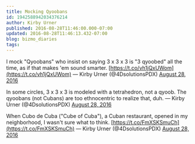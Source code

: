 ```yaml
---
title: Mocking Qyoobans
id: 1942588942034376214
author: Kirby Urner
published: 2016-08-28T11:46:00.000-07:00
updated: 2016-08-28T11:46:13.432-07:00
blog: bizmo_diaries
tags: 
---
```


I mock "Qyoobans" who insist on saying 3 x 3 x 3 is "3 qyoobed" all the time, as if that makes 'em sound smarter.  [https://t.co/vh1jQxUWom](https://t.co/vh1jQxUWom)
— Kirby Urner (@4DsolutionsPDX) [August 28, 2016](https://twitter.com/4DsolutionsPDX/status/769962749602500613)

In some circles, 3 x 3 x 3 is modeled with a tetrahedron, not a qyoob. The qyoobans (not Cubans) are too ethnocentric to realize that, duh.
— Kirby Urner (@4DsolutionsPDX) [August 28, 2016](https://twitter.com/4DsolutionsPDX/status/769963898820784128)

When Cubo de Cuba ("Cube of Cuba"), a Cuban restaurant, opened in my neighborhood, I wasn't sure what to think. [https://t.co/FmXSKSmuCh](https://t.co/FmXSKSmuCh)
— Kirby Urner (@4DsolutionsPDX) [August 28, 2016](https://twitter.com/4DsolutionsPDX/status/769963529722073088)